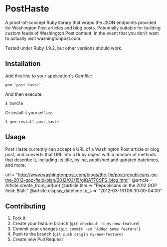 # PostHaste

A proof-of-concept Ruby library that wraps the JSON endpoints provided for Washington Post articles and blog posts. Potentially suitable for building custom feeds of Washington Post content, in the event that you don't want to actually visit washingtonpost.com.

Tested under Ruby 1.9.2, but other versions should work.

## Installation

Add this line to your application's Gemfile:

    gem 'post_haste'

And then execute:

    $ bundle

Or install it yourself as:

    $ gem install post_haste

## Usage

Post Haste currently can accept a URL of a Washington Post article or blog post, and converts that URL into a Ruby object with a number of methods that describe it, including its title, byline, published and updated datetimes, and more:

  url = "http://www.washingtonpost.com/blogs/the-fix/post/republicans-on-the-2012-gop-field-blah/2012/03/15/gIQAT7CSFS_blog.html"
  @article = Article.create_from_url(url)
  @article.title
  => "Republicans on the 2012 GOP field: Blah."
  @article.display_datetime.to_s
  => "2012-03-16T06:30:00-04:00"

## Contributing

1. Fork it
2. Create your feature branch (`git checkout -b my-new-feature`)
3. Commit your changes (`git commit -am 'Added some feature'`)
4. Push to the branch (`git push origin my-new-feature`)
5. Create new Pull Request
